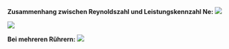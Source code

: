 **Zusammenhang zwischen Reynoldszahl und Leistungskennzahl Ne:**
![](Pasted%20image%2020250605142915.png)

![](Pasted%20image%2020250605171846.png)

**Bei mehreren Rührern:**
![](Pasted%20image%2020250605171957.png)
